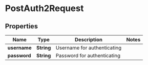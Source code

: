 # PostAuth2Request

## Properties
Name | Type | Description | Notes
------------ | ------------- | ------------- | -------------
**username** | **String** | Username for authenticating | 
**password** | **String** | Password for authenticating | 
